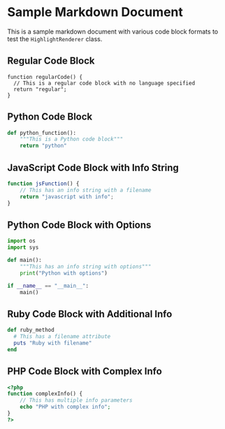 # Sample Markdown Document

This is a sample markdown document with various code block formats to test the `HighlightRenderer` class.

## Regular Code Block

```
function regularCode() {
  // This is a regular code block with no language specified
  return "regular";
}
```

## Python Code Block

```python
def python_function():
    """This is a Python code block"""
    return "python"
```

## JavaScript Code Block with Info String

```javascript:example.js
function jsFunction() {
    // This has an info string with a filename
    return "javascript with info";
}
```

## Python Code Block with Options

```python {lineNumbers=true}
import os
import sys

def main():
    """This has an info string with options"""
    print("Python with options")

if __name__ == "__main__":
    main()
```

## Ruby Code Block with Additional Info

```ruby filename=example.rb
def ruby_method
  # This has a filename attribute
  puts "Ruby with filename"
end
```

## PHP Code Block with Complex Info

```php showLineNumbers title="Example File" {3-5} :test.php
<?php
function complexInfo() {
    // This has multiple info parameters
    echo "PHP with complex info";
}
?>
```

